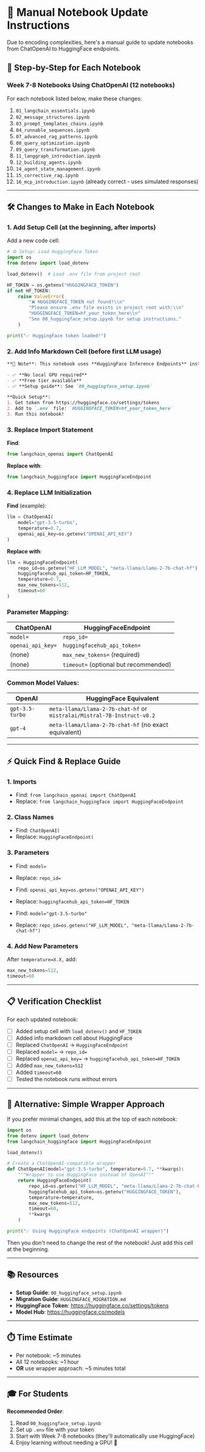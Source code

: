 # 📝 Manual Notebook Update Instructions

Due to encoding complexities, here's a manual guide to update notebooks from ChatOpenAI to HuggingFace endpoints.

## 🔄 Step-by-Step for Each Notebook

### Week 7-8 Notebooks Using ChatOpenAI (12 notebooks)

For each notebook listed below, make these changes:

1. `01_langchain_essentials.ipynb`
2. `02_message_structures.ipynb`
3. `03_prompt_templates_chains.ipynb`
4. `04_runnable_sequences.ipynb`
5. `07_advanced_rag_patterns.ipynb`
6. `08_query_optimization.ipynb`
7. `09_query_transformation.ipynb`
8. `11_langgraph_introduction.ipynb`
9. `12_building_agents.ipynb`
10. `14_agent_state_management.ipynb`
11. `15_corrective_rag.ipynb`
12. `16_mcp_introduction.ipynb` (already correct - uses simulated responses)

---

## 🛠️ Changes to Make in Each Notebook

### 1. Add Setup Cell (at the beginning, after imports)

Add a new code cell:

```python
# ⚙️ Setup: Load HuggingFace Token
import os
from dotenv import load_dotenv

load_dotenv()  # Load .env file from project root

HF_TOKEN = os.getenv("HUGGINGFACE_TOKEN")
if not HF_TOKEN:
    raise ValueError(
        "❌ HUGGINGFACE_TOKEN not found!\\n"
        "Please ensure .env file exists in project root with:\\n"
        "HUGGINGFACE_TOKEN=hf_your_token_here\\n"
        "See 00_huggingface_setup.ipynb for setup instructions."
    )

print("✅ HuggingFace token loaded!")
```

### 2. Add Info Markdown Cell (before first LLM usage)

```markdown
**📝 Note**: This notebook uses **HuggingFace Inference Endpoints** instead of OpenAI.

- ✅ **No local GPU required**
- ✅ **Free tier available**  
- ✅ **Setup guide**: See `00_huggingface_setup.ipynb`

**Quick Setup**:
1. Get token from https://huggingface.co/settings/tokens
2. Add to `.env` file: `HUGGINGFACE_TOKEN=hf_your_token_here`
3. Run this notebook!
```

### 3. Replace Import Statement

**Find**:
```python
from langchain_openai import ChatOpenAI
```

**Replace with**:
```python
from langchain_huggingface import HuggingFaceEndpoint
```

### 4. Replace LLM Initialization

**Find** (example):
```python
llm = ChatOpenAI(
    model="gpt-3.5-turbo",
    temperature=0.7,
    openai_api_key=os.getenv("OPENAI_API_KEY")
)
```

**Replace with**:
```python
llm = HuggingFaceEndpoint(
    repo_id=os.getenv("HF_LLM_MODEL", "meta-llama/Llama-2-7b-chat-hf"),
    huggingfacehub_api_token=HF_TOKEN,
    temperature=0.7,
    max_new_tokens=512,
    timeout=60
)
```

### Parameter Mapping:

| ChatOpenAI | HuggingFaceEndpoint |
|------------|---------------------|
| `model=` | `repo_id=` |
| `openai_api_key=` | `huggingfacehub_api_token=` |
| (none) | `max_new_tokens=` (required) |
| (none) | `timeout=` (optional but recommended) |

### Common Model Values:

| OpenAI | HuggingFace Equivalent |
|--------|------------------------|
| `gpt-3.5-turbo` | `meta-llama/Llama-2-7b-chat-hf` or `mistralai/Mistral-7B-Instruct-v0.2` |
| `gpt-4` | `meta-llama/Llama-2-7b-chat-hf` (no exact equivalent) |

---

## ⚡ Quick Find & Replace Guide

### 1. Imports
- Find: `from langchain_openai import ChatOpenAI`
- Replace: `from langchain_huggingface import HuggingFaceEndpoint`

### 2. Class Names
- Find: `ChatOpenAI(`
- Replace: `HuggingFaceEndpoint(`

### 3. Parameters
- Find: `model=`
- Replace: `repo_id=`

- Find: `openai_api_key=os.getenv("OPENAI_API_KEY")`
- Replace: `huggingfacehub_api_token=HF_TOKEN`

- Find: `model="gpt-3.5-turbo"`
- Replace: `repo_id=os.getenv("HF_LLM_MODEL", "meta-llama/Llama-2-7b-chat-hf")`

### 4. Add New Parameters
After `temperature=X.X,` add:
```python
max_new_tokens=512,
timeout=60
```

---

## 📋 Verification Checklist

For each updated notebook:

- [ ] Added setup cell with `load_dotenv()` and `HF_TOKEN`
- [ ] Added info markdown cell about HuggingFace
- [ ] Replaced `ChatOpenAI` → `HuggingFaceEndpoint`
- [ ] Replaced `model=` → `repo_id=`
- [ ] Replaced `openai_api_key=` → `huggingfacehub_api_token=HF_TOKEN`
- [ ] Added `max_new_tokens=512`
- [ ] Added `timeout=60`
- [ ] Tested the notebook runs without errors

---

## 🎯 Alternative: Simple Wrapper Approach

If you prefer minimal changes, add this at the top of each notebook:

```python
import os
from dotenv import load_dotenv
from langchain_huggingface import HuggingFaceEndpoint

load_dotenv()

# Create a ChatOpenAI-compatible wrapper
def ChatOpenAI(model="gpt-3.5-turbo", temperature=0.7, **kwargs):
    """Wrapper to use HuggingFace instead of OpenAI"""
    return HuggingFaceEndpoint(
        repo_id=os.getenv("HF_LLM_MODEL", "meta-llama/Llama-2-7b-chat-hf"),
        huggingfacehub_api_token=os.getenv("HUGGINGFACE_TOKEN"),
        temperature=temperature,
        max_new_tokens=512,
        timeout=60,
        **kwargs
    )

print("✅ Using HuggingFace endpoints (ChatOpenAI wrapper)")
```

Then you don't need to change the rest of the notebook! Just add this cell at the beginning.

---

## 📚 Resources

- **Setup Guide**: `00_huggingface_setup.ipynb`
- **Migration Guide**: `HUGGINGFACE_MIGRATION.md`
- **HuggingFace Token**: https://huggingface.co/settings/tokens
- **Model Hub**: https://huggingface.co/models

---

## ⏱️ Time Estimate

- Per notebook: ~5 minutes
- All 12 notebooks: ~1 hour
- **OR** use wrapper approach: ~5 minutes total

---

## 🎓 For Students

**Recommended Order**:
1. Read `00_huggingface_setup.ipynb`
2. Set up `.env` file with your token
3. Start with Week 7-8 notebooks (they'll automatically use HuggingFace)
4. Enjoy learning without needing a GPU! 🚀

